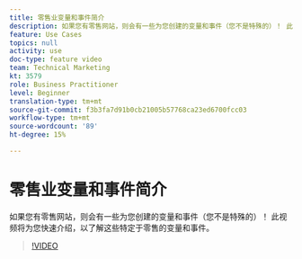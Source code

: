 ```yaml
---
title: 零售业变量和事件简介
description: 如果您有零售网站，则会有一些为您创建的变量和事件（您不是特殊的）！ 此视频将为您快速介绍，以了解这些特定于零售的变量和事件。
feature: Use Cases
topics: null
activity: use
doc-type: feature video
team: Technical Marketing
kt: 3579
role: Business Practitioner
level: Beginner
translation-type: tm+mt
source-git-commit: f3b3fa7d91b0cb21005b57768ca23ed6700fcc03
workflow-type: tm+mt
source-wordcount: '89'
ht-degree: 15%

---
```



# 零售业变量和事件简介

如果您有零售网站，则会有一些为您创建的变量和事件（您不是特殊的）！ 此视频将为您快速介绍，以了解这些特定于零售的变量和事件。

>[!VIDEO](https://video.tv.adobe.com/v/28750/?quality=12)
